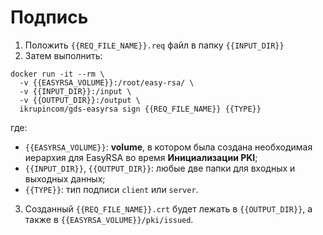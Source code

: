 # Подпись

1. Положить `{{REQ_FILE_NAME}}.req` файл в папку `{{INPUT_DIR}}`
2. Затем выполнить:

```
docker run -it --rm \
  -v {{EASYRSA_VOLUME}}:/root/easy-rsa/ \
  -v {{INPUT_DIR}}:/input \
  -v {{OUTPUT_DIR}}:/output \
  ikrupincom/gds-easyrsa sign {{REQ_FILE_NAME}} {{TYPE}}
```  

где:
- `{{EASYRSA_VOLUME}}`: **volume**, в котором была создана необходимая иерархия для EasyRSA во время **Инициализации PKI**;
- `{{INPUT_DIR}}`, `{{OUTPUT_DIR}}`: любые две папки для входных и выходных данных;
- `{{TYPE}}`: тип подписи `client` или `server`.

3. Созданный `{{REQ_FILE_NAME}}.crt` будет лежать в `{{OUTPUT_DIR}}`, а также в `{{EASYRSA_VOLUME}}/pki/issued`.